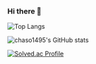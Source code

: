 ### Hi there 👋

<!--
**chaso1495/chaso1495** is a ✨ _special_ ✨ repository because its `README.md` (this file) appears on your GitHub profile.

Here are some ideas to get you started:

- 🔭 I’m currently working on ...
- 🌱 I’m currently learning ...
- 👯 I’m looking to collaborate on ...
- 🤔 I’m looking for help with ...
- 💬 Ask me about ...
- 📫 How to reach me: ...
- 😄 Pronouns: ...
- ⚡ Fun fact: ...
-->

![Top Langs](https://github-readme-stats.vercel.app/api/top-langs/?username=chaso1495&layout=compact&theme=radical)

![chaso1495's GitHub stats](https://github-readme-stats.vercel.app/api?username=chaso1495&show_icons=true&theme=radical)

[![Solved.ac Profile](http://mazassumnida.wtf/api/generate_badge?boj=winluck)](https://solved.ac/winluck)
